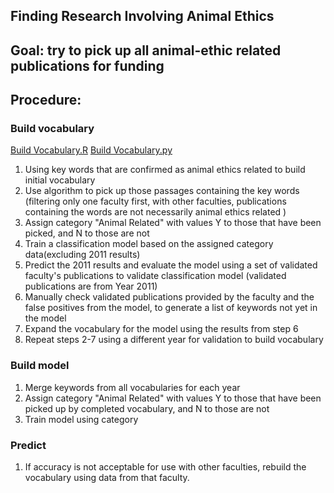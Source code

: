 
## Finding Research Involving Animal Ethics

## Goal: try to pick up all animal-ethic related publications for funding

## Procedure:

### Build vocabulary
[Build Vocabulary.R](https://github.com/lucas3359/text-mining-AnimalEthics/blob/master/Build%20Vocabulary.R)
[Build Vocabulary.py](https://github.com/lucas3359/text-mining-animal-ethics/blob/master/Build%20Vocabulary.py)

1. Using key words that are confirmed as animal ethics related to build initial vocabulary
2. Use algorithm to pick up those passages containing the key words (filtering only one faculty first, with other faculties, publications containing the words are not necessarily animal ethics related )
3. Assign category "Animal Related" with values Y to those that have been picked, and N to those are not
4. Train a classification model based on the assigned category data(excluding 2011 results)
5. Predict the 2011 results and evaluate the model using a set of validated faculty's publications to validate classification model (validated publications are from Year 2011)
6. Manually check validated publications provided by the faculty and the false positives from the model, to generate a list of keywords not yet in the model
7. Expand the vocabulary for the model using the results from step 6
8. Repeat steps 2-7 using a different year for validation to build vocabulary

### Build model
1. Merge keywords from all vocabularies for each year
2. Assign category "Animal Related" with values Y to those that have been picked up by completed vocabulary, and N to those are not
3. Train model using category

### Predict
1. If accuracy is not acceptable for use with other faculties, rebuild the vocabulary using data from that faculty.